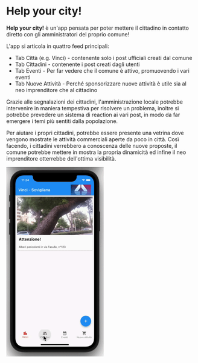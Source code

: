 # Help your city!



<b>Help your city!</b> è un'app pensata per poter mettere il cittadino in contatto diretto con gli amministratori del proprio comune!



L'app si articola in quattro feed principali:

<ul>
  <li>Tab Città (e.g. Vinci) - contenente solo i post ufficiali creati dal comune</li>
  <li>Tab Cittadini - contenente i post creati dagli utenti</li>
  <li>Tab Eventi - Per far vedere che il comune è attivo, promuovendo i vari eventi</li>
  <li>Tab Nuove Attività - Perché sponsorizzare nuove attività è utile sia al neo imprenditore che al cittadino</li>
</ul>

Grazie alle segnalazioni dei cittadini, l'amministrazione locale potrebbe intervenire in maniera tempestiva per risolvere un problema, inoltre si potrebbe prevedere un sistema di reaction ai vari post, in modo da far emergere i temi più sentiti dalla popolazione.

Per aiutare i propri cittadini, potrebbe essere presente una vetrina dove vengono mostrate le attività commerciali aperte da poco in città.
Così facendo, i cittadini verrebbero a conoscenza delle nuove proposte, il comune potrebbe mettere in mostra la propria dinamicità ed infine il neo imprenditore otterrebbe dell'ottima visibilità.
<p>
<img src="https://github.com/MirkoRaimo/help_your_city/blob/main/assets/images/app_basic_concept.gif" height="500">
